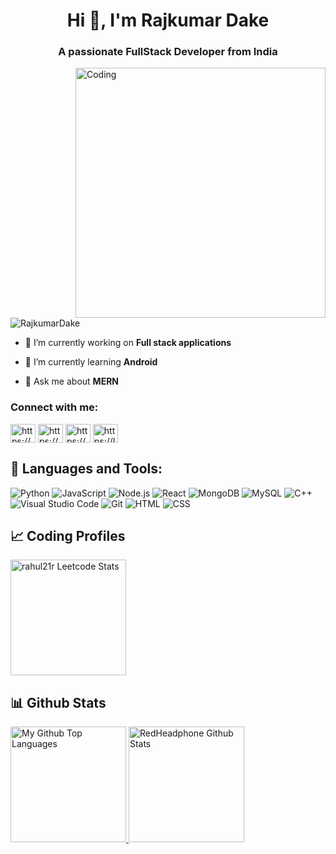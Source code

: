 <h1 align="center">Hi 👋, I'm Rajkumar Dake</h1>
<h3 align="center">A passionate FullStack Developer from India</h3>
<img align="right" alt="Coding" width="400" src="https://cdn.dribbble.com/users/1162077/screenshots/3848914/programmer.gif">


<p align="left"> <img src="https://komarev.com/ghpvc/?username=RajkumarDake&label=Profile%20views&color=0e75b6&style=flat" alt="RajkumarDake" /> </p>


- 🔭 I’m currently working on **Full stack applications**

- 🌱 I’m currently learning **Android**

- 💬 Ask me about **MERN**


<h3 align="left">Connect with me:</h3>
<p align="left">
<a href="https://linkedin.com/in/https://www.linkedin.com/in/rajkumar-dake-102670244/" target="blank"><img align="center" src="https://raw.githubusercontent.com/rahuldkjain/github-profile-readme-generator/master/src/images/icons/Social/linked-in-alt.svg" alt="https://www.linkedin.com/in/rajkumar-dake-102670244/" height="30" width="40" /></a>
<a href="https://fb.com/https://m.facebook.com/profile.php?id=100009969722141" target="blank"><img align="center" src="https://raw.githubusercontent.com/rahuldkjain/github-profile-readme-generator/master/src/images/icons/Social/facebook.svg" alt="https://m.facebook.com/profile.php?id=100009969722141" height="30" width="40" /></a>
<a href="https://instagram.com/https://www.instagram.com/rajkumar_831_?igsh=ogl5zxkwohz4atfu" target="blank"><img align="center" src="https://raw.githubusercontent.com/rahuldkjain/github-profile-readme-generator/master/src/images/icons/Social/instagram.svg" alt="https://www.instagram.com/rajkumar_831_?igsh=ogl5zxkwohz4atfu" height="30" width="40" /></a>
<a href="https://www.leetcode.com/https://leetcode.com/u/rajkumardakey831/" target="blank"><img align="center" src="https://raw.githubusercontent.com/rahuldkjain/github-profile-readme-generator/master/src/images/icons/Social/leet-code.svg" alt="https://leetcode.com/u/rajkumardakey831/" height="30" width="40" /></a>
</p>

## 🧩 Languages and Tools:

<p>
<img alt="Python" src="https://img.shields.io/badge/Python-14354C.svg?logo=python&logoColor=white">
<img alt="JavaScript" src="https://img.shields.io/badge/JavaScript-F7DF1E.svg?logo=javascript&logoColor=black">
<img alt="Node.js" src="https://img.shields.io/badge/Node.js-43853D.svg?logo=node.js&logoColor=white">
<img alt="React" src="https://img.shields.io/badge/React-20232A?logo=react&logoColor=61DAFB">
<img alt="MongoDB" src ="https://img.shields.io/badge/MongoDB-4ea94b.svg?logo=mongodb&logoColor=white">
<img alt="MySQL" src="https://img.shields.io/badge/MySQL-00000F?logo=mysql&logoColor=white">
<img alt="C++" src="https://img.shields.io/badge/C%2B%2B-00599C?logo=c%2B%2B&logoColor=white">
<img alt="Visual Studio Code" src="https://img.shields.io/badge/Visual%20Studio%20Code-0078d7.svg?logo=visual-studio-code&logoColor=white">
<img alt="Git" src="https://img.shields.io/badge/Git-F05033.svg?logo=git&logoColor=white">
<img alt="HTML" src="https://img.shields.io/badge/HTML-E34F26.svg?logo=html5&logoColor=white">
<img alt="CSS" src="https://img.shields.io/badge/CSS-1572B6.svg?logo=css3&logoColor=white"
</p>

## 📈 Coding Profiles
<a href="[https://leetcode.com/rajkumardakey831/]">
<img height="185" src="https://leetcard.jacoblin.cool/rajkumardakey831?theme=dark&font=Ubuntu&cache=14400&ext=contest&sheets=https://gist.githubusercontent.com/mohitagrawal_/5e715e284c89cace8f5fa09f7fb930b8/raw/ec0be570f114124b1a2156a660d67baa0ab5639d/leetcode_stats_card.css" alt="rahul21r Leetcode Stats"/>
</a>
</span>

## 📊 Github Stats

<span>
<a href="[https://github.com/RajkumarDake]">
<img height="185" src="https://github-readme-stats-redheadphone.vercel.app/api/top-langs/?username=RajkumarDake&layout=compact&langs_count=8&theme=github_dark&hide=SCSS,GLSL,GAP&border_color=404040" alt="My Github Top Languages" />
<img height="185" src="https://github-readme-stats-redheadphone.vercel.app/api?username=RajkumarDake&show_icons=true&count_private=true&theme=github_dark&border_color=404040" alt="RedHeadphone Github Stats" />
</a>
</span>

